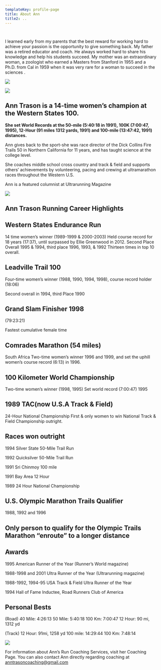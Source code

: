 ```yaml
---
templateKey: profile-page
title: About Ann
title2: ..
---
```

## 

```

```

I learned early from my parents that the best reward for working hard to achieve your passion is the opportunity to give something back. My father was a retired educator and coach.  He always worked hard to share his knowledge and help his students succeed. My mother was an extraordinary woman, a zoologist who earned a Masters from Stanford in 1955 and a Ph.D. from Cal in 1959 when it was very rare for a woman to succeed in the sciences .

![](/img/ann-with-mum2.jpg)

![](/img/mom-ann-western-states-100-mile-1989.jpg)

## 

## 

## Ann Trason is a 14-time women’s champion at the Western States 100.

**She set World Records at the 50-mile (5:40:18 in 1991), 100K (7:00:47, 1995), 12-Hour (91 miles 1312 yards, 1991) and 100-mile (13:47:42, 1991) distances.**

Ann gives back to the sport-she was race director of the Dick Collins Fire Trails 50 in Northern California for 11 years, and has taught science at the college level.

She coaches middle school cross country and track & field and supports others’ achievements by volunteering, pacing and crewing at ultramarathon races throughout the Western U.S.

Ann is a featured columnist at Ultrarunning Magazine

![](/img/shoes.jpg)

## Ann Trason Running Career Highlights

## Western States Endurance Run

14 time women’s winner (1989-1999 & 2000-2003) Held course record for 18 years (17:37), until surpassed by Ellie Greenwood in 2012. Second Place Overall 1995 & 1994, third place 1996, 1993, & 1992 Thirteen times in top 10 overall.

## Leadville Trail 100

Four-time women’s winner (1988, 1990, 1994, 1998), course record holder (18:06)

Second overall in 1994, third Place 1990

## Grand Slam Finisher 1998

(79:23:21)

Fastest cumulative female time

## Comrades Marathon (54 miles)

South Africa Two-time women’s winner 1996 and 1999, and set the uphill women’s course record (6:13) in 1996.

## 100 Kilometer World Championship

Two-time women’s winner (1998, 1995) Set world record (7:00:47) 1995

## 1989 TAC(now U.S.A Track & Field)

24-Hour National Championship First & only women to win National Track & Field Championship outright.

## Races won outright

1994 Silver State 50-Mile Trail Run

1992 Quicksilver 50-Mile Trail Run

1991 Sri Chinmoy 100 mile

1991 Bay Area 12 Hour

1989 24 Hour National Championship

## U.S. Olympic Marathon Trails Qualifier

1988, 1992 and 1996

## Only person to qualify for the Olympic Trails Marathon “enroute” to a longer distance

## Awards

1995 American Runner of the Year (Runner’s World magazine)

1988-1998 and 2001 Ultra Runner of the Year (Ultrarunning magazine)

1988-1992, 1994-95 USA Track & Field Ultra Runner of the Year

1994 Hall of Fame Inductee, Road Runners Club of America

## Personal Bests

(Road) 40 Mile: 4:26:13 50 Mile: 5:40:18 100 Km: 7:00:47 12 Hour: 90 mi, 1312 yd

(Track) 12 Hour: 91mi, 1258 yd 100 mile: 14:29:44 100 Km: 7:48:14

![](/img/ann-with-group.jpg)

For information about Ann’s Run Coaching Services, visit her Coaching Page. You can also contact Ann directly regarding coaching at anntrasoncoaching@gmail.com
